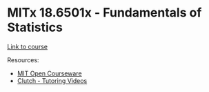 # MITx 18.6501x - Fundamentals of Statistics

[Link to course](https://learning.edx.org/course/course-v1:MITx+18.6501x+2T2021/home)

Resources:
- [MIT Open Courseware](https://ocw.mit.edu/courses/mathematics/18-650-statistics-for-applications-fall-2016/)
- [Clutch - Tutoring Videos](https://www.clutchprep.com/mit/18-6501-fundamentals-of-statistics)
